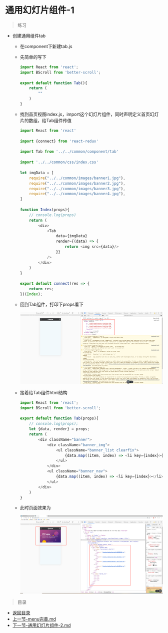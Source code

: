 # 通用幻灯片组件-1

> 练习

* 创建通用组件tab
    * 在component下新建tab.js
    * 先简单的写下
        ```js
        import React from 'react';
        import BScroll from 'better-scroll';

        export default function Tab(){
            return (
                ""
            )
        }        
        ```
    * 找到首页视图index.js，import这个幻灯片组件，同时声明定义首页幻灯片的数组，给Tab组件传值  
        ```js
        import React from 'react'

        import {connect} from 'react-redux'

        import Tab from '../../common/component/tab'

        import '../../common/css/index.css'

        let imgData = [
            require("../../common/images/banner1.jpg"),
            require("../../common/images/banner2.jpg"),
            require("../../common/images/banner3.jpg"),
            require("../../common/images/banner4.jpg"),
        ]

        function Index(props){
            // console.log(props)
            return (
                <div>
                    <Tab 
                        data={imgData}
                        render={(data) => {
                            return <img src={data}/>
                        }}
                    />
                </div>
            )
        }

        export default connect(res => {
            return res;    
        })(Index);       
        ```  
    * 回到Tab组件，打印下props看下  

        ![](./images/打印props.jpg)  

    * 接着给Tab组件html结构    
        ```js
        import React from 'react';
        import BScroll from 'better-scroll';

        export default function Tab(props){
            // console.log(props);
            let {data, render} = props;
            return (
                <div className="banner">
                    <div className="banner_img">
                        <ul className="banner_list clearfix">
                            {data.map((item, index) => <li key={index}>{render(item)}</li>)}
                        </ul>
                    </div> 
                    <ul className="banner_nav">
                        {data.map((item, index) => <li key={index}></li>)}
                    </ul>
                </div>
            )
        }       
        ```
    * 此时页面效果为    

        ![](./images/图片渲染.jpg)

> 目录

* [返回目录](../../README.md)
* [上一节-menu完善.md](../day-31/menu完善.md)
* [下一节-通用幻灯片组件-2.md](../day-33/通用幻灯片组件-2.md)